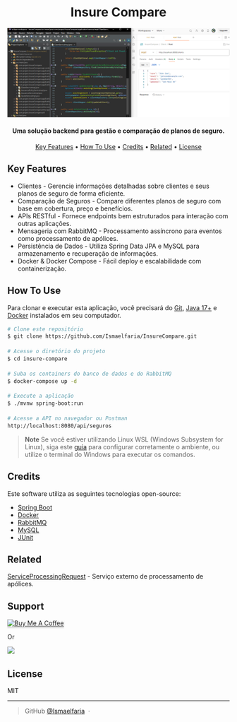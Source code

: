 <h1 align="center">
  Insure Compare
  <br>
</h1>
<p align="center">
  <a href="https://badge.fury.io/js/electron-markdownify">
    <img src="https://github.com/Ismaelfaria/InsureCompare/blob/master/imgReadme.PNG"
         alt="Gitter">
  </a>

<h4 align="center">Uma solução backend para gestão e comparação de planos de seguro.</h4>

<p align="center">
  <a href="#key-features">Key Features</a> •
  <a href="#how-to-use">How To Use</a> •
  <a href="#credits">Credits</a> •
  <a href="#related">Related</a> •
  <a href="#license">License</a>
</p>

## Key Features

* Clientes - Gerencie informações detalhadas sobre clientes e seus planos de seguro de forma eficiente.
* Comparação de Seguros - Compare diferentes planos de seguro com base em cobertura, preço e benefícios. 
* APIs RESTful - Fornece endpoints bem estruturados para interação com outras aplicações.
* Mensageria com RabbitMQ - Processamento assíncrono para eventos como processamento de apólices.
* Persistência de Dados - Utiliza Spring Data JPA e MySQL para armazenamento e recuperação de informações.
* Docker & Docker Compose - Fácil deploy e escalabilidade com containerização.

## How To Use

Para clonar e executar esta aplicação, você precisará do [Git](https://git-scm.com), [Java 17+](https://www.oracle.com/java/technologies/javase/jdk17-archive-downloads.html) e [Docker](https://www.docker.com/products/docker-desktop/) instalados em seu computador.

```bash
# Clone este repositório
$ git clone https://github.com/Ismaelfaria/InsureCompare.git

# Acesse o diretório do projeto
$ cd insure-compare

# Suba os containers do banco de dados e do RabbitMQ
$ docker-compose up -d

# Execute a aplicação
$ ./mvnw spring-boot:run

# Acesse a API no navegador ou Postman
http://localhost:8080/api/seguros
```

> **Note**
> Se você estiver utilizando Linux WSL (Windows Subsystem for Linux), siga este [guia](https://www.howtogeek.com/261575/how-to-run-graphical-linux-desktop-applications-from-windows-10s-bash-shell/) para configurar corretamente o ambiente, ou utilize o terminal do Windows para executar os comandos.

## Credits

Este software utiliza as seguintes tecnologias open-source:

- [Spring Boot](https://spring.io/projects/spring-boot)
- [Docker](https://www.docker.com/)
- [RabbitMQ](https://www.rabbitmq.com/)
- [MySQL](https://www.mysql.com/)
- [JUnit](https://junit.org/junit5/)

## Related

[ServiceProcessingRequest](https://github.com/Ismaelfaria/ServiceProcessingRequest) - Serviço externo de processamento de apólices.

## Support

<a href="https://buymeacoffee.com/amitmerchant" target="_blank"><img src="https://www.buymeacoffee.com/assets/img/custom_images/purple_img.png" alt="Buy Me A Coffee" style="height: 41px !important;width: 174px !important;box-shadow: 0px 3px 2px 0px rgba(190, 190, 190, 0.5) !important;-webkit-box-shadow: 0px 3px 2px 0px rgba(190, 190, 190, 0.5) !important;" ></a>

<p>Or</p> 

<a href="https://www.patreon.com/amitmerchant">
	<img src="https://c5.patreon.com/external/logo/become_a_patron_button@2x.png" width="160">
</a>

## License

MIT

---

> GitHub [@Ismaelfaria](https://github.com/Ismaelfaria) &nbsp;&middot;&nbsp;


